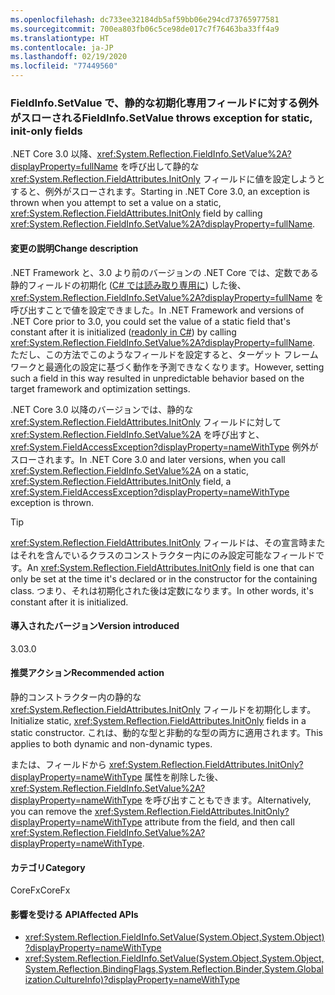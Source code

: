 ```yaml
---
ms.openlocfilehash: dc733ee32184db5af59bb06e294cd73765977581
ms.sourcegitcommit: 700ea803fb06c5ce98de017c7f76463ba33ff4a9
ms.translationtype: HT
ms.contentlocale: ja-JP
ms.lasthandoff: 02/19/2020
ms.locfileid: "77449560"
---
```

### <a name="fieldinfosetvalue-throws-exception-for-static-init-only-fields"></a><span data-ttu-id="6697e-101">FieldInfo.SetValue で、静的な初期化専用フィールドに対する例外がスローされる</span><span class="sxs-lookup"><span data-stu-id="6697e-101">FieldInfo.SetValue throws exception for static, init-only fields</span></span>

<span data-ttu-id="6697e-102">.NET Core 3.0 以降、<xref:System.Reflection.FieldInfo.SetValue%2A?displayProperty=fullName> を呼び出して静的な <xref:System.Reflection.FieldAttributes.InitOnly> フィールドに値を設定しようとすると、例外がスローされます。</span><span class="sxs-lookup"><span data-stu-id="6697e-102">Starting in .NET Core 3.0, an exception is thrown when you attempt to set a value on a static, <xref:System.Reflection.FieldAttributes.InitOnly> field by calling <xref:System.Reflection.FieldInfo.SetValue%2A?displayProperty=fullName>.</span></span>

#### <a name="change-description"></a><span data-ttu-id="6697e-103">変更の説明</span><span class="sxs-lookup"><span data-stu-id="6697e-103">Change description</span></span>

<span data-ttu-id="6697e-104">.NET Framework と、3.0 より前のバージョンの .NET Core では、定数である静的フィールドの初期化 ([C# では読み取り専用に](~/docs/csharp/language-reference/keywords/readonly.md)) した後、<xref:System.Reflection.FieldInfo.SetValue%2A?displayProperty=fullName> を呼び出すことで値を設定できました。</span><span class="sxs-lookup"><span data-stu-id="6697e-104">In .NET Framework and versions of .NET Core prior to 3.0, you could set the value of a static field that's constant after it is initialized ([readonly in C#](~/docs/csharp/language-reference/keywords/readonly.md)) by calling <xref:System.Reflection.FieldInfo.SetValue%2A?displayProperty=fullName>.</span></span> <span data-ttu-id="6697e-105">ただし、この方法でこのようなフィールドを設定すると、ターゲット フレームワークと最適化の設定に基づく動作を予測できなくなります。</span><span class="sxs-lookup"><span data-stu-id="6697e-105">However, setting such a field in this way resulted in unpredictable behavior based on the target framework and optimization settings.</span></span>

<span data-ttu-id="6697e-106">.NET Core 3.0 以降のバージョンでは、静的な <xref:System.Reflection.FieldAttributes.InitOnly> フィールドに対して <xref:System.Reflection.FieldInfo.SetValue%2A> を呼び出すと、<xref:System.FieldAccessException?displayProperty=nameWithType> 例外がスローされます。</span><span class="sxs-lookup"><span data-stu-id="6697e-106">In .NET Core 3.0 and later versions, when you call <xref:System.Reflection.FieldInfo.SetValue%2A> on a static, <xref:System.Reflection.FieldAttributes.InitOnly> field, a <xref:System.FieldAccessException?displayProperty=nameWithType> exception is thrown.</span></span>

> [!TIP]
> <span data-ttu-id="6697e-107"><xref:System.Reflection.FieldAttributes.InitOnly> フィールドは、その宣言時またはそれを含んでいるクラスのコンストラクター内にのみ設定可能なフィールドです。</span><span class="sxs-lookup"><span data-stu-id="6697e-107">An <xref:System.Reflection.FieldAttributes.InitOnly> field is one that can only be set at the time it's declared or in the constructor for the containing class.</span></span> <span data-ttu-id="6697e-108">つまり、それは初期化された後は定数になります。</span><span class="sxs-lookup"><span data-stu-id="6697e-108">In other words, it's constant after it is initialized.</span></span>

#### <a name="version-introduced"></a><span data-ttu-id="6697e-109">導入されたバージョン</span><span class="sxs-lookup"><span data-stu-id="6697e-109">Version introduced</span></span>

<span data-ttu-id="6697e-110">3.0</span><span class="sxs-lookup"><span data-stu-id="6697e-110">3.0</span></span>

#### <a name="recommended-action"></a><span data-ttu-id="6697e-111">推奨アクション</span><span class="sxs-lookup"><span data-stu-id="6697e-111">Recommended action</span></span>

<span data-ttu-id="6697e-112">静的コンストラクター内の静的な <xref:System.Reflection.FieldAttributes.InitOnly> フィールドを初期化します。</span><span class="sxs-lookup"><span data-stu-id="6697e-112">Initialize static, <xref:System.Reflection.FieldAttributes.InitOnly> fields in a static constructor.</span></span> <span data-ttu-id="6697e-113">これは、動的な型と非動的な型の両方に適用されます。</span><span class="sxs-lookup"><span data-stu-id="6697e-113">This applies to both dynamic and non-dynamic types.</span></span>

<span data-ttu-id="6697e-114">または、フィールドから <xref:System.Reflection.FieldAttributes.InitOnly?displayProperty=nameWithType> 属性を削除した後、<xref:System.Reflection.FieldInfo.SetValue%2A?displayProperty=nameWithType> を呼び出すこともできます。</span><span class="sxs-lookup"><span data-stu-id="6697e-114">Alternatively, you can remove the <xref:System.Reflection.FieldAttributes.InitOnly?displayProperty=nameWithType> attribute from the field, and then call <xref:System.Reflection.FieldInfo.SetValue%2A?displayProperty=nameWithType>.</span></span>

#### <a name="category"></a><span data-ttu-id="6697e-115">カテゴリ</span><span class="sxs-lookup"><span data-stu-id="6697e-115">Category</span></span>

<span data-ttu-id="6697e-116">CoreFx</span><span class="sxs-lookup"><span data-stu-id="6697e-116">CoreFx</span></span>

#### <a name="affected-apis"></a><span data-ttu-id="6697e-117">影響を受ける API</span><span class="sxs-lookup"><span data-stu-id="6697e-117">Affected APIs</span></span>

- <xref:System.Reflection.FieldInfo.SetValue(System.Object,System.Object)?displayProperty=nameWithType>
- <xref:System.Reflection.FieldInfo.SetValue(System.Object,System.Object,System.Reflection.BindingFlags,System.Reflection.Binder,System.Globalization.CultureInfo)?displayProperty=nameWithType>

<!--

### Affected APIs

- `M:System.Reflection.FieldInfo.SetValue(System.Object,System.Object)`
- `M:System.Reflection.FieldInfo.SetValue(System.Object,System.Object,System.Reflection.BindingFlags,System.Reflection.Binder,System.Globalization.CultureInfo)`

-->
